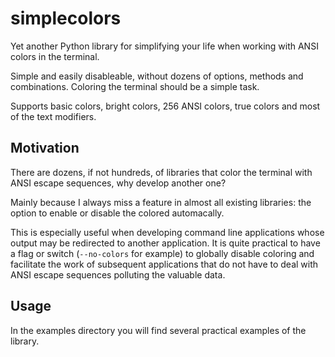 # simplecolors

Yet another Python library for simplifying your life when working with ANSI colors in the terminal.

Simple and easily disableable, without dozens of options, methods and combinations. Coloring the terminal should be a simple task.

Supports basic colors, bright colors, 256 ANSI colors, true colors and most of the text modifiers.

## Motivation

There are dozens, if not hundreds, of libraries that color the terminal with ANSI escape sequences, why develop another one?

Mainly because I always miss a feature in almost all existing libraries: the option to enable or disable the colored automacally.

This is especially useful when developing command line applications whose output may be redirected to another application. It is quite practical to have a flag or switch (`--no-colors` for example) to globally disable coloring and facilitate the work of subsequent applications that do not have to deal with ANSI escape sequences polluting the valuable data.

## Usage

In the examples directory you will find several practical examples of the library.

